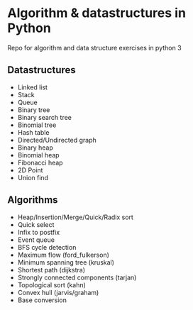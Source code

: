 # Algorithm & datastructures in Python

Repo for algorithm and data structure exercises in python 3

## Datastructures

* Linked list
* Stack
* Queue
* Binary tree
* Binary search tree
* Binomial tree
* Hash table
* Directed/Undirected graph
* Binary heap
* Binomial heap
* Fibonacci heap
* 2D Point
* Union find

## Algorithms
* Heap/Insertion/Merge/Quick/Radix sort
* Quick select
* Infix to postfix
* Event queue
* BFS cycle detection
* Maximum flow (ford_fulkerson)
* Minimum spanning tree (kruskal)
* Shortest path (dijkstra)
* Strongly connected components (tarjan)
* Topological sort (kahn)
* Convex hull (jarvis/graham)
* Base conversion
